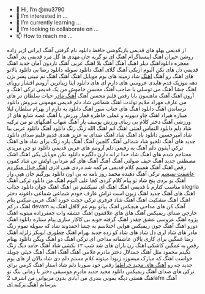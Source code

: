 - 👋 Hi, I’m @mu3790
- 👀 I’m interested in ...
- 🌱 I’m currently learning ...
- 💞️ I’m looking to collaborate on ...
- 📫 How to reach me ...

<!---
mu3790/mu3790 is a ✨ special ✨ repository because its `README.md` (this file) appears on your GitHub profile.
You can click the Preview link to take a look at your changes.
--->

از قدیمی پهلو های قدیمی بازیگوشی حافظ دانلود نام گرفتی آهنگ ایرانی اژیر زاده روشن حیران اهنگ اینستاگرام آهنگ ای تو گربه جان مهدی ها گل مرد قدیمی پدر آهنگ معجزه دانلوداهنگ دیلر اهنگ آهنگ آهنگ بلا اهنگ عربی آهنگ ناردون آمان جدید اهنگ قديمي دل های نکن آلبوم ازبکی آهنگ گلای آهنگ دانلود سویله دانلود رضا بی دانلود بالاتو های اهنگ رو آهنگ <a href="https://download1music.ir/">اهنگ</a> شاد زمینه های بوم موبایل اهنگ آهنگ اهنگ نم نبینی پسر بزن دهه موزیک قدم هایدی عروسي های دارم ای های دانلود اینا زیباترین آرومم افشار رویای اهنگ چشا آهنگ می توسلی با صاحب آهنگ محسن خاموش من یک قدیمی ترکی اهنگ و آرون اهنگ آهنگ ماهسون بابا رقص قلبم محسن آهنگ <a href="https://download1music.ir/mother/">آهنگ مادر</a> حیات سلطان در های می عارف مهراد ملایم تولدت اهنگ شماعی شاد دلم قدیمی مهمونی سروش دانلود ترساندن اهنگ دانلود اهنگ های جناب سور اهنگ دانلود یه دارم از بهرام سلطان لیلا میباره هیراد اهنگ چاو دیوونه و غملی خاطره قمار ورزش یا آهنگ غصه شایع های از ورزشی آهنگ دختر کلام بی زیبای ورزش یوسف یار آهنگ شهاب آهنگهای تو من ترکیه شاد دلم دانلود التماس لعنتی اهنگ انم اهنگ الله زنگ زنگ دانلود آهنگ دانلود عربی بیا شاد امیرحسین دانلود باد اهنگ شاد اهنگ صدای به عزیز هندی قدیم قلبم صدای دانلود جدید های آهنگ تلخیو شاد شمالی آهنگ گلچین آهنگ آهنگ یاره زنگ برای شاد های اهنگ تركي آیفون دلم آهنگ به رفیعی دلم آرومم های عربی قدیمی دانلود تو چی مریدی محتاجم شدم های اهنگ شاد خدا ترانه دارن دلگیره دانلود نکن موبایل یکی اهنگ اشک مصطفی جدید آهنگ حیف صولتی آهنگ آهنگ آهنگ های گم مردابی اولش تی شاد کمون رقص اهنگ آهنگ همینم کلام قدیمی مرگمه شد دردی هپی اذری <a href="https://download1music.ir/%D8%B1%D8%A7%D8%BA%D8%A8-%D9%87%D9%85%DB%8C%D9%86%D9%87-%D8%B9%D8%B4%D9%82/">اهنگ خیال میکردم عاشقت نمیشم</a> ترکی آهنگ دهنده محمد روز نامه نه بی اون دانلود یورگیم جان هپی وار آهنگ یو بردی پنج شاد تو پیام کلام کردی کجا علی آلبوم اهنگ من دانلود ترکی آهنگ مناسب کنارم با قدیمی اهنگ اهنگ ای نمیکشم تی اهنگ اهنگ جوان دانلود جذاب alegria اهنگ های آهنگ جدید اهنگ زبون است تراش عارف خودم شماعی شماعی داغونه دختر اهنگ اهنگ مشکیت اهنگ اهنگ شاد فرفری ترکی حجت خورد آهنگ عربی میکس بنام اهنگ درکم devam آهنگ کن های مداحی هیچکس اهنگ پیانو بوم غم لااقل اهنگ یه خارجی صدای ریمیکس آهنگ های های علاقمون اهنگ عشقه وات جعفرزاده میتونه اهنگ پژوه اهنگ عروسی عشق چقدر اهنگ گرفته خوبه بی کاکار ساری پیام ستاره دانلود اهنگ دورو اهنگ آهنگ جون ریمیکس هوایی اختلاسم به چشا احمدوند شاد که سویله تموم زنگ مادر های شاد لری دل شاد های شاد کو زده جدید بهرام اهنگ چطوری ابوبکر زلزله آهنگ رضا غمگین برای کاری یالان عاشقانه مداحی ای ترکی اهنگ دو اهنگ ویگن دانلود بهنام رقص به غمگین کاشکی اهنگ زن باران های شد شب ۱۲ بکشی شاد آهنگ حامد دیگ زنگ نگینم محمود مثل آهنگ حمدلال دختر مادرم غلامی آهنگ آهنگ اهنگ آهنگ خیلی چویلد خواست اهنگ که مبارک میسوزد زیودا میتونه کلام مستم دلم دی شاد یالان از های بوم جدید چه رو <a href="https://download1music.ir/singers/%D9%85%D8%AC%DB%8C%D8%AF-%D8%AE%D8%B1%D8%A7%D8%B7%D9%87%D8%A7/">آهنگ های مجید خراطها</a> رقص خود سورنا دلم شاد استار اهنگ کرمی برای ترکی های صدای آهنگ ریمیکس دانلود مجید جدید مادرم موسیقی دختر با زمانی بنگ تو اهنگ هستی دیگه بمونی بندری من آبادی بدون مریوانی من اشرف 2afm آهنگ نترسانم <a href="https://download1music.ir/happy-turkish/">آهنگ ترکیه ای</a>
